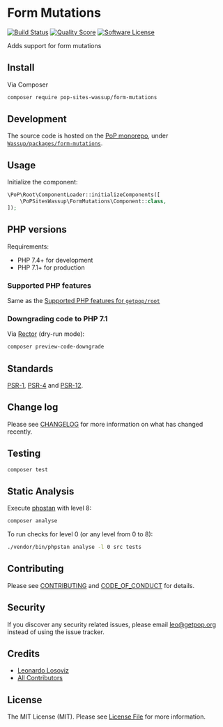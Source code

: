 # Form Mutations

[![Build Status][ico-travis]][link-travis]
[![Quality Score][ico-code-quality]][link-code-quality]
[![Software License][ico-license]](LICENSE.md)

<!--
[![Latest Version on Packagist][ico-version]][link-packagist]
[![Coverage Status][ico-scrutinizer]][link-scrutinizer]
[![Total Downloads][ico-downloads]][link-downloads]
-->

Adds support for form mutations

## Install

Via Composer

``` bash
composer require pop-sites-wassup/form-mutations
```

## Development

The source code is hosted on the [PoP monorepo](https://github.com/leoloso/PoP), under [`Wassup/packages/form-mutations`](https://github.com/leoloso/PoP/tree/master/layers/Wassup/packages/form-mutations).

## Usage

Initialize the component:

``` php
\PoP\Root\ComponentLoader::initializeComponents([
    \PoPSitesWassup\FormMutations\Component::class,
]);
```

## PHP versions

Requirements:

- PHP 7.4+ for development
- PHP 7.1+ for production

### Supported PHP features

Same as the [Supported PHP features for `getpop/root`](https://github.com/getpop/root/#supported-php-features)

### Downgrading code to PHP 7.1

Via [Rector](https://github.com/rectorphp/rector) (dry-run mode):

```bash
composer preview-code-downgrade
```

## Standards

[PSR-1](https://www.php-fig.org/psr/psr-1), [PSR-4](https://www.php-fig.org/psr/psr-4) and [PSR-12](https://www.php-fig.org/psr/psr-12).

## Change log

Please see [CHANGELOG](CHANGELOG.md) for more information on what has changed recently.

## Testing

``` bash
composer test
```

## Static Analysis

Execute [phpstan](https://github.com/phpstan/phpstan) with level 8:

``` bash
composer analyse
```

To run checks for level 0 (or any level from 0 to 8):

``` bash
./vendor/bin/phpstan analyse -l 0 src tests
```

## Contributing

Please see [CONTRIBUTING](CONTRIBUTING.md) and [CODE_OF_CONDUCT](CODE_OF_CONDUCT.md) for details.

## Security

If you discover any security related issues, please email leo@getpop.org instead of using the issue tracker.

## Credits

- [Leonardo Losoviz][link-author]
- [All Contributors][link-contributors]

## License

The MIT License (MIT). Please see [License File](LICENSE.md) for more information.

[ico-version]: https://img.shields.io/packagist/v/pop-sites-wassup/form-mutations.svg?style=flat-square
[ico-license]: https://img.shields.io/badge/license-MIT-brightgreen.svg?style=flat-square
[ico-travis]: https://img.shields.io/travis/pop-sites-wassup/form-mutations/master.svg?style=flat-square
[ico-scrutinizer]: https://img.shields.io/scrutinizer/coverage/g/pop-sites-wassup/form-mutations.svg?style=flat-square
[ico-code-quality]: https://img.shields.io/scrutinizer/g/pop-sites-wassup/form-mutations.svg?style=flat-square
[ico-downloads]: https://img.shields.io/packagist/dt/pop-sites-wassup/form-mutations.svg?style=flat-square

[link-packagist]: https://packagist.org/packages/pop-sites-wassup/form-mutations
[link-travis]: https://travis-ci.org/pop-sites-wassup/form-mutations
[link-scrutinizer]: https://scrutinizer-ci.com/g/pop-sites-wassup/form-mutations/code-structure
[link-code-quality]: https://scrutinizer-ci.com/g/pop-sites-wassup/form-mutations
[link-downloads]: https://packagist.org/packages/pop-sites-wassup/form-mutations
[link-author]: https://github.com/leoloso
[link-contributors]: ../../../../../../contributors
